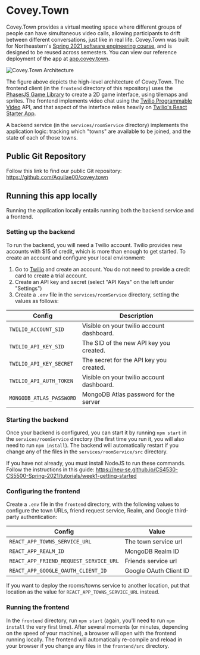 # Covey.Town

Covey.Town provides a virtual meeting space where different groups of people can have simultaneous video calls, allowing participants to drift between different conversations, just like in real life.
Covey.Town was built for Northeastern's [Spring 2021 software engineering course](https://neu-se.github.io/CS4530-CS5500-Spring-2021/), and is designed to be reused across semesters.
You can view our reference deployment of the app at [app.covey.town](https://app.covey.town/).

![Covey.Town Architecture](docs/covey-town-architecture.png)

The figure above depicts the high-level architecture of Covey.Town.
The frontend client (in the `frontend` directory of this repository) uses the [PhaserJS Game Library](https://phaser.io) to create a 2D game interface, using tilemaps and sprites.
The frontend implements video chat using the [Twilio Programmable Video](https://www.twilio.com/docs/video) API, and that aspect of the interface relies heavily on [Twilio's React Starter App](https://github.com/twilio/twilio-video-app-react).

A backend service (in the `services/roomService` directory) implements the application logic: tracking which "towns" are available to be joined, and the state of each of those towns.

## Public Git Repository
Follow this link to find our public Git repository: https://github.com/Aquilae00/covey.town

## Running this app locally

Running the application locally entails running both the backend service and a frontend.

### Setting up the backend

To run the backend, you will need a Twilio account. Twilio provides new accounts with $15 of credit, which is more than enough to get started.
To create an account and configure your local environment:

1. Go to [Twilio](https://www.twilio.com/) and create an account. You do not need to provide a credit card to create a trial account.
2. Create an API key and secret (select "API Keys" on the left under "Settings")
3. Create a `.env` file in the `services/roomService` directory, setting the values as follows:

| Config                   | Description                                                  |
| ------------------------ | ------------------------------------------------------------ |
| `TWILIO_ACCOUNT_SID`     | Visible on your twilio account dashboard.                    |
| `TWILIO_API_KEY_SID`     | The SID of the new API key you created.                      |
| `TWILIO_API_KEY_SECRET`  | The secret for the API key you created.                      |
| `TWILIO_API_AUTH_TOKEN`  | Visible on your twilio account dashboard.                    |
| `MONGODB_ATLAS_PASSWORD` | MongoDB Atlas password for the server

### Starting the backend

Once your backend is configured, you can start it by running `npm start` in the `services/roomService` directory (the first time you run it, you will also need to run `npm install`).
The backend will automatically restart if you change any of the files in the `services/roomService/src` directory.

If you have not already, you must install NodeJS to run these commands. Follow the instructions in this guide: https://neu-se.github.io/CS4530-CS5500-Spring-2021/tutorials/week1-getting-started

### Configuring the frontend

Create a `.env` file in the `frontend` directory, with the following values to configure the town URLs, friend request service, Realm, and Google third-party authentication:

| Config                                 | Value                                                                    |
| -------------------------------------- | ------------------------------------------------------------------------ |
| `REACT_APP_TOWNS_SERVICE_URL`          | The town service url                                                   |
| `REACT_APP_REALM_ID`                   | MongoDB Realm ID                                                      | 
| `REACT_APP_FRIEND_REQUEST_SERVICE_URL` | Friends service url                                                    |
| `REACT_APP_GOOGLE_OAUTH_CLIENT_ID`     | Google OAuth Client ID |

If you want to deploy the rooms/towns service to another location, put that location as the value for `REACT_APP_TOWNS_SERVICE_URL` instead.

### Running the frontend

In the `frontend` directory, run `npm start` (again, you'll need to run `npm install` the very first time). After several moments (or minutes, depending on the speed of your machine), a browser will open with the frontend running locally.
The frontend will automatically re-compile and reload in your browser if you change any files in the `frontend/src` directory.

